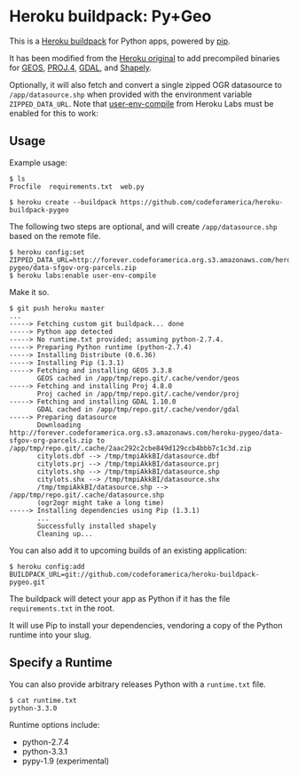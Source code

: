 Heroku buildpack: Py+Geo
========================

This is a [Heroku buildpack](http://devcenter.heroku.com/articles/buildpacks) for Python apps, powered by [pip](http://www.pip-installer.org/).

It has been modified from the [Heroku original](https://github.com/heroku/heroku-buildpack-python) to add precompiled binaries for [GEOS](http://trac.osgeo.org/geos/), [PROJ.4](http://trac.osgeo.org/proj/), [GDAL](http://trac.osgeo.org/gdal/), and [Shapely](http://toblerity.org/shapely/).

Optionally, it will also fetch and convert a single zipped OGR datasource to `/app/datasource.shp` when provided with the environment variable `ZIPPED_DATA_URL`.
Note that [user-env-compile](https://devcenter.heroku.com/articles/labs-user-env-compile) from Heroku Labs must be enabled for this to work:

Usage
-----

Example usage:

    $ ls
    Procfile  requirements.txt  web.py

    $ heroku create --buildpack https://github.com/codeforamerica/heroku-buildpack-pygeo
    
The following two steps are optional, and will create `/app/datasource.shp` based on the remote file.

    $ heroku config:set ZIPPED_DATA_URL=http://forever.codeforamerica.org.s3.amazonaws.com/heroku-pygeo/data-sfgov-org-parcels.zip
    $ heroku labs:enable user-env-compile

Make it so.

    $ git push heroku master
    ...
    -----> Fetching custom git buildpack... done
    -----> Python app detected
    -----> No runtime.txt provided; assuming python-2.7.4.
    -----> Preparing Python runtime (python-2.7.4)
    -----> Installing Distribute (0.6.36)
    -----> Installing Pip (1.3.1)
    -----> Fetching and installing GEOS 3.3.8
           GEOS cached in /app/tmp/repo.git/.cache/vendor/geos
    -----> Fetching and installing Proj 4.8.0
           Proj cached in /app/tmp/repo.git/.cache/vendor/proj
    -----> Fetching and installing GDAL 1.10.0
           GDAL cached in /app/tmp/repo.git/.cache/vendor/gdal
    -----> Preparing datasource
           Downloading http://forever.codeforamerica.org.s3.amazonaws.com/heroku-pygeo/data-sfgov-org-parcels.zip to /app/tmp/repo.git/.cache/2aac292c2cbe849d129ccb4bbb7c1c3d.zip
           citylots.dbf --> /tmp/tmpiAkkBI/datasource.dbf
           citylots.prj --> /tmp/tmpiAkkBI/datasource.prj
           citylots.shp --> /tmp/tmpiAkkBI/datasource.shp
           citylots.shx --> /tmp/tmpiAkkBI/datasource.shx
           /tmp/tmpiAkkBI/datasource.shp --> /app/tmp/repo.git/.cache/datasource.shp
           (ogr2ogr might take a long time)
    -----> Installing dependencies using Pip (1.3.1)
           ...
           Successfully installed shapely
           Cleaning up...

You can also add it to upcoming builds of an existing application:

    $ heroku config:add BUILDPACK_URL=git://github.com/codeforamerica/heroku-buildpack-pygeo.git

The buildpack will detect your app as Python if it has the file `requirements.txt` in the root. 

It will use Pip to install your dependencies, vendoring a copy of the Python runtime into your slug. 

Specify a Runtime
-----------------

You can also provide arbitrary releases Python with a `runtime.txt` file.

    $ cat runtime.txt
    python-3.3.0
    
Runtime options include:

- python-2.7.4
- python-3.3.1
- pypy-1.9 (experimental)

